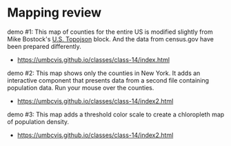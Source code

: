 
# Mapping review


demo #1: This map of counties for the entire US is modified slightly from Mike Bostock's [U.S. Topojson](https://bl.ocks.org/mbostock/410820) block. And the data from census.gov have been prepared differently.

* https://umbcvis.github.io/classes/class-14/index.html

demo #2: This map shows only the counties in New York. It adds an interactive component that presents data from a second file containing population data. Run your mouse over the counties.

* https://umbcvis.github.io/classes/class-14/index2.html

demo #3: This map adds a threshold color scale to create a chloropleth map of population density.

* https://umbcvis.github.io/classes/class-14/index2.html
